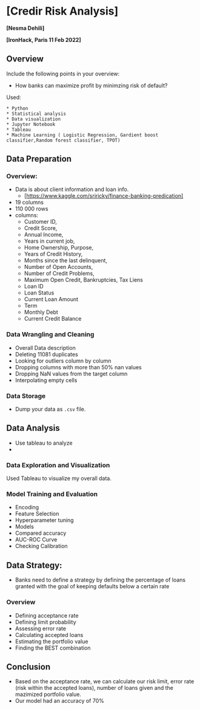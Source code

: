 # [Credir Risk Analysis]

**[Nesma Dehili]**

**[IronHack, Paris 11 Feb 2022]**

## Overview

Include the following points in your overview:

* How banks can maximize profit by minimzing risk of default?
	
Used:

	* Python
	* Statistical analysis
	* Data visualization
	* Jupyter Notebook
	* Tableau
	* Machine Learning ( Logistic Regression, Gardient boost classifier,Random forest classifier, TPOT)


## Data Preparation

### Overview:

* Data is about client information and loan info.
	* [https://www.kaggle.com/sriricky/finance-banking-predication]
* 19 columns 
* 110 000 rows 
* columns:
	- Customer ID, 
	- Credit Score,  
	- Annual Income,  
	- Years in current job, 
	- Home Ownership, Purpose, 
	- Years of Credit History,
	- Months since the last delinquent, 
	- Number of Open Accounts,
	- Number of Credit Problems,
	- Maximum Open Credit, Bankruptcies, Tax Liens
	- Loan ID
	- Loan Status
	- Current Loan Amount
	- Term
	- Monthly Debt
	- Current Credit Balance

### Data Wrangling and Cleaning
- Overall Data description
- Deleting  11081 duplicates 
- Looking for outliers column by column 
- Dropping columns with more than 50% nan values 
- Dropping  NaN values from the target column 
- Interpolating empty cells 

### Data Storage

* Dump your data as `.csv` file.

## Data Analysis
* Use tableau to analyze 
* 
### Data Exploration and Visualization

Used Tableau to visualize my overall data.

### Model Training and Evaluation

- Encoding 
- Feature Selection 
- Hyperparameter tuning
- Models 
- Compared accuracy 
- AUC-ROC Curve
- Checking Calibration

## Data Strategy: 
* Banks need to define a strategy by defining the percentage of loans granted with the goal of keeping defaults below a certain rate

### Overview
- Defining acceptance rate 
- Defining limit probability
- Assessing error rate
- Calculating accepted loans
- Estimating the portfolio value
- Finding the BEST combination 

## Conclusion
- Based on the acceptance rate, we can calculate our risk limit, error rate (risk within the accepted loans), number of loans given and the mazimized portfolio value. 
- Our model had an accuracy of 70% 
